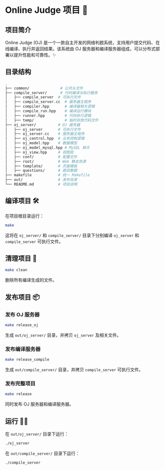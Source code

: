 # Online Judge 项目 🚀

## 项目简介
Online Judge (OJ) 是一个⼀款⾃主开发的⽹络判题系统，⽀持⽤户提交代码、在线编译、执⾏并返回结果。该系统由 OJ 服务器和编译服务器组成，可以分布式部署以提升性能和可靠性。✨

## 目录结构
```sh
.
├── common/              # 公共头文件
├── compile_server/      # 代码编译与执行服务
│   ├── compile_server  # 可执行文件
│   ├── compile_server.cc  # 服务器主程序
│   ├── compiler.hpp       # 编译器相关逻辑
│   ├── compile_run.hpp    # 编译运行模块
│   ├── runner.hpp         # 代码执行逻辑
│   ├── temp/              # 临时存放代码文件
├── oj_server/          # OJ 服务器
│   ├── oj_server       # 可执行文件
│   ├── oj_server.cc    # 服务器主程序
│   ├── oj_control.hpp  # 业务控制逻辑
│   ├── oj_model.hpp    # 数据模型
│   ├── oj_model_mysql.hpp # MySQL 相关
│   ├── oj_view.hpp     # 视图层
│   ├── conf/           # 配置文件
│   ├── root/           # Web 静态资源
│   ├── template/       # 页面模板
│   ├── questions/      # 题目数据
├── makefile            # 统一 Makefile
├── out/                # 发布目录
└── README.md           # 项目说明
```

## 编译项目 🛠️
在项目根目录运行：
```sh
make
```
这将在 `oj_server/` 和 `compile_server/` 目录下分别编译 `oj_server` 和 `compile_server` 可执行文件。

## 清理项目 🧹
```sh
make clean
```
删除所有编译生成的文件。

## 发布项目 📦
### 发布 OJ 服务器
```sh
make release_oj
```
生成 `out/oj_server/` 目录，并拷贝 `oj_server` 及相关文件。

### 发布编译服务器
```sh
make release_compile
```
生成 `out/compile_server/` 目录，并拷贝 `compile_server` 可执行文件。

### 发布完整项目
```sh
make release
```
同时发布 OJ 服务器和编译服务器。

## 运行 🏃‍♂️
在 `out/oj_server/` 目录下运行：
```sh
./oj_server
```
在 `out/compile_server/` 目录下运行：
```sh
./compile_server
```



